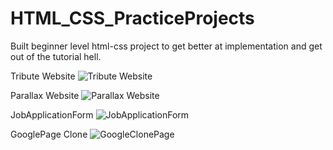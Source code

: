 # HTML_CSS_PracticeProjects
Built beginner level html-css project to get better at implementation and get out of the tutorial hell.

Tribute Website
![Tribute Website](https://user-images.githubusercontent.com/121095860/224825480-82c9ff55-6a4a-4553-b69a-d7c9ec95a620.JPG)

Parallax Website
![Parallax Website](https://user-images.githubusercontent.com/121095860/224825513-8e439b89-4d01-4d12-b473-af831fc221ec.JPG)

JobApplicationForm
![JobApplicationForm](https://user-images.githubusercontent.com/121095860/224825533-50df1697-93bd-4216-baed-4d6a74688140.JPG)

GooglePage Clone
![GoogleClonePage](https://user-images.githubusercontent.com/121095860/224825595-c028fd96-bee6-4c21-91e1-de151eaad210.JPG)
